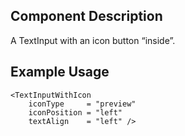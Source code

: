 ## Component Description

A TextInput with an icon button “inside”.

## Example Usage

```
<TextInputWithIcon
    iconType     = "preview"
    iconPosition = "left"
    textAlign    = "left" />
```
